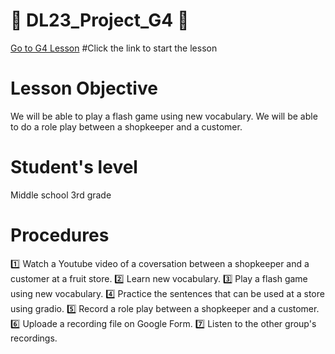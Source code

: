 # :book: DL23_Project_G4 :book:

[Go to G4 Lesson](https://github.com/okohkim/DL23_Project_G4/blob/main/G4Teaching.ipynb)   #Click the link to start the lesson

# Lesson Objective
  We will be able to play a flash game using new vocabulary.
  We will be able to do a role play between a shopkeeper and a customer.
  
# Student's level
  Middle school 3rd grade
  
# Procedures
  :one: Watch a Youtube video of a coversation between a shopkeeper and a customer at a fruit store.
  :two: Learn new vocabulary.
  :three: Play a flash game using new vocabulary.
  :four: Practice the sentences that can be used at a store using gradio.
  :five: Record a role play between a shopkeeper and a customer.
  :six: Uploade a recording file on Google Form.
  :seven: Listen to the other group's recordings.
